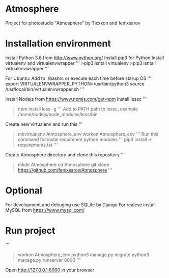 # Atmosphere
Project for photostudio "Atmosphere" by Tixxxon and fenixsarov

# Installation environment
Install Python 3.6 from http://www.python.org/
Install pip3 for Python
Install virtualenv and virtualenvwrapper
'''
    >pip3 isntall virtualenv
    >pip3 isntall virtualenvwrapper
'''

For Ubuntu:
Add to ./bashrc or execute each time before starup OS
'''
    export VIRTUALENVWRAPPER_PYTHON=/usr/bin/python3
    source /usr/local/bin/virtualenvwrapper.sh
'''

Install Nodejs from https://www.npmjs.com/get-npm
Install lessc
'''
>npm install less -g
'''
Add to PATH path to lessc, example
/home/nodejs/node_modules/less/bin

Create new virtualenv and run this
'''
>mkvirtualenv Atmosphere_env
>workon Atmosphere_env
'''
Run this command for instal requiremnt python modules
'''
>pip3 install -r requirements.txt
'''

Create Atmosphere directory and clone this repository
'''
>mkdir Atmosphere
>cd Atmosphere
>git clone https://github.com/fenixsarov/Atmosphere
'''

# Optional
For development and debuging use SQLite by Django
For realese install MySQL from https://www.mysql.com/

# Run project
'''
>workon Atmosphere_env
>python3 manage.py migrate
>python3 manage.py runserver 8000
'''

Open http://127.0.0.1:8000 in your browser